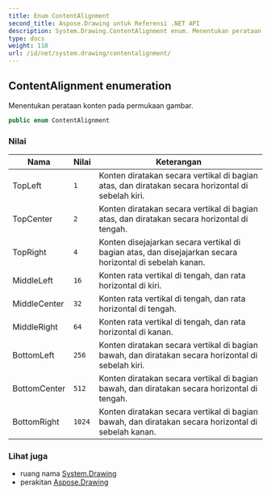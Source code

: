 ```yaml
---
title: Enum ContentAlignment
second_title: Aspose.Drawing untuk Referensi .NET API
description: System.Drawing.ContentAlignment enum. Menentukan perataan konten pada permukaan gambar.
type: docs
weight: 110
url: /id/net/system.drawing/contentalignment/
---
```

## ContentAlignment enumeration

Menentukan perataan konten pada permukaan gambar.

```csharp
public enum ContentAlignment
```

### Nilai

| Nama | Nilai | Keterangan |
| --- | --- | --- |
| TopLeft | `1` | Konten diratakan secara vertikal di bagian atas, dan diratakan secara horizontal di sebelah kiri. |
| TopCenter | `2` | Konten diratakan secara vertikal di bagian atas, dan diratakan secara horizontal di tengah. |
| TopRight | `4` | Konten disejajarkan secara vertikal di bagian atas, dan disejajarkan secara horizontal di sebelah kanan. |
| MiddleLeft | `16` | Konten rata vertikal di tengah, dan rata horizontal di kiri. |
| MiddleCenter | `32` | Konten rata vertikal di tengah, dan rata horizontal di tengah. |
| MiddleRight | `64` | Konten rata vertikal di tengah, dan rata horizontal di kanan. |
| BottomLeft | `256` | Konten diratakan secara vertikal di bagian bawah, dan diratakan secara horizontal di sebelah kiri. |
| BottomCenter | `512` | Konten diratakan secara vertikal di bagian bawah, dan diratakan secara horizontal di tengah. |
| BottomRight | `1024` | Konten diratakan secara vertikal di bagian bawah, dan diratakan secara horizontal di sebelah kanan. |

### Lihat juga

* ruang nama [System.Drawing](../../system.drawing/)
* perakitan [Aspose.Drawing](../../)


